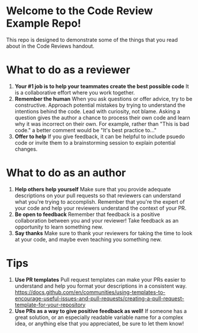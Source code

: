 # Welcome to the Code Review Example Repo!
This repo is designed to demonstrate some of the things that you read about in the Code Reviews handout. 

# What to do as a reviewer
1. <b>Your \#1 job is to help your teammates create the best possible code</b> It is a collaborative effort where you work together. 
2. <b>Remember the human</b> When you ask questions or offer advice, try to be constructive. Approach potential mistakes by trying to understand the intentions behind the code. Lead with curiosity, not blame. Asking a question gives the author a chance to process their own code and learn why it was incorrect on their own. 
  For example, rather than "This is bad code." a better comment would be "It's best practice to..." 
3. <b>Offer to help</b> If you give feedback, it can be helpful to include psuedo code or invite them to a brainstorming session to explain potential changes.

# What to do as an author
1. <b>Help others help yourself</b> Make sure that you provide adequate descriptions on your pull requests so that reviewers can understand what you're trying to accomplish. Remember that you're the expert of your code and help your reviewers understand the context of your PR. 
2. <b>Be open to feedback</b> Remember that feedback is a positive collaboration between you and your reviewer! Take feedback as an opportunity to learn something new. 
3. <b>Say thanks</b> Make sure to thank your reviewers for taking the time to look at your code, and maybe even teaching you something new. 

# Tips
1. <b>Use PR templates</b> Pull request templates can make your PRs easier to understand and help you format your descriptions in a consistent way. https://docs.github.com/en/communities/using-templates-to-encourage-useful-issues-and-pull-requests/creating-a-pull-request-template-for-your-repository
2. <b>Use PRs as a way to give positive feedback as well!</b> If someone has a great solution, or an especially readable variable name for a complex idea, or anything else that you appreciated, be sure to let them know!
